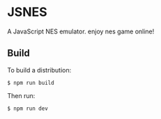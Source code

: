 JSNES
=====

A JavaScript NES emulator. enjoy nes game online!

Build
-----

To build a distribution:

    $ npm run build

Then run:

    $ npm run dev


